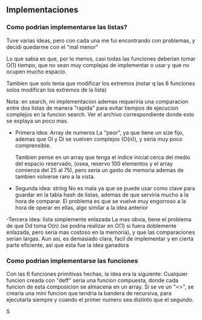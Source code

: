 ## Implementaciones

### Como podrian implementarse las listas?

Tuve varias ideas, pero con cada una me fui encontrando con problemas, y 
decidi quedarme con el "mal menor"

Lo que sabia es que, por lo menos, casi todas las funciones deberian tomar
O(1) tiempo, que no sean muy complejas de implementar o usar y que no ocupen
mucho espacio.

Tambien que solo tenia que modificar los extremos (notar q las 6 funciones solos
modifican los extremos de la lista)

Nota: en search, mi implementacion ademas requeriria una comparacion entre dos listas
de manera "rapida" para evitar tiempos de ejecucion complejos en la funcion search.
Ver el archivo correspondiente donde esto se explaya un poco mas.

- Primera idea: Array de numeros
    La "peor", ya que tiene un size fijo, ademas que Oi y Di se vuelven complejos (O(n)),
    y seria muy poco comprensible.

    Tambien pense en un array que tenga el indice inicial cerca del medio del espacio reservado,
    (osea, reservo 100 elementos y el array comienza del 25 al 75), pero seria un gasto de memoria
    ademas de tambien volverse raro a la vista.

- Segunda idea: string
    No es mala ya que se puede usar como clave para guardar en la tabla hash de listas,
    ademas de que serviria mucho a la hora de comparar. El problema es que se vuelve
    muy engorroso a la hora de operar en ellas, algo similar a la idea anterior

-Tercera idea: lista simplemente enlazada
    La mas obvia, tiene el problema de que Dd toma O(n) (se podria realizar en O(1) si fuera
    doblemente enlazada, pero seria mas costoso en la memoria), y que las comparaciones serian largas.
    Aun asi, es demasiado clara, facil de implementar y en cierta parte eficiente, asi que
    esta fue la idea ganadora

### Como podrian implementarse las funciones

Con las 6 funciones primitivas hechas, la idea era la siguiente:
    Cualquier funcion creada con "deff" seria una funcion compuesta,
    donde cada funcion de esta composicion se almacena en un array.
    Si se ve un "<>", se crearia una mini funcion que tendria
    la bandera de recursiva, para ejecutarla siempre y cuando
    el primer numero sea distinto que el segundo.

S